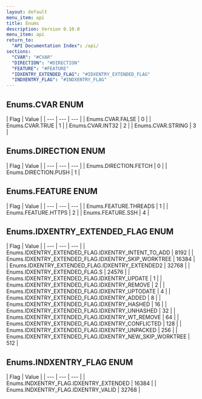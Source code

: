 ```yaml
---
layout: default
menu_item: api
title: Enums
description: Version 0.10.0
menu_item: api
return_to:
  "API Documentation Index": /api/
sections:
  "CVAR": "#CVAR"
  "DIRECTION": "#DIRECTION"
  "FEATURE": "#FEATURE"
  "IDXENTRY_EXTENDED_FLAG": "#IDXENTRY_EXTENDED_FLAG"
  "INDXENTRY_FLAG": "#INDXENTRY_FLAG"
---
```


## <a name="CVAR"></a><span>Enums.</span>CVAR <span class="tags"><span class="enum">ENUM</span></span>

| Flag | Value |
| --- | --- | --- |
| <span>Enums.CVAR.</span>FALSE | 0 |
| <span>Enums.CVAR.</span>TRUE | 1 |
| <span>Enums.CVAR.</span>INT32 | 2 |
| <span>Enums.CVAR.</span>STRING | 3 |

## <a name="DIRECTION"></a><span>Enums.</span>DIRECTION <span class="tags"><span class="enum">ENUM</span></span>

| Flag | Value |
| --- | --- | --- |
| <span>Enums.DIRECTION.</span>FETCH | 0 |
| <span>Enums.DIRECTION.</span>PUSH | 1 |

## <a name="FEATURE"></a><span>Enums.</span>FEATURE <span class="tags"><span class="enum">ENUM</span></span>

| Flag | Value |
| --- | --- | --- |
| <span>Enums.FEATURE.</span>THREADS | 1 |
| <span>Enums.FEATURE.</span>HTTPS | 2 |
| <span>Enums.FEATURE.</span>SSH | 4 |

## <a name="IDXENTRY_EXTENDED_FLAG"></a><span>Enums.</span>IDXENTRY_EXTENDED_FLAG <span class="tags"><span class="enum">ENUM</span></span>

| Flag | Value |
| --- | --- | --- |
| <span>Enums.IDXENTRY_EXTENDED_FLAG.</span>IDXENTRY_INTENT_TO_ADD | 8192 |
| <span>Enums.IDXENTRY_EXTENDED_FLAG.</span>IDXENTRY_SKIP_WORKTREE | 16384 |
| <span>Enums.IDXENTRY_EXTENDED_FLAG.</span>IDXENTRY_EXTENDED2 | 32768 |
| <span>Enums.IDXENTRY_EXTENDED_FLAG.</span>S | 24576 |
| <span>Enums.IDXENTRY_EXTENDED_FLAG.</span>IDXENTRY_UPDATE | 1 |
| <span>Enums.IDXENTRY_EXTENDED_FLAG.</span>IDXENTRY_REMOVE | 2 |
| <span>Enums.IDXENTRY_EXTENDED_FLAG.</span>IDXENTRY_UPTODATE | 4 |
| <span>Enums.IDXENTRY_EXTENDED_FLAG.</span>IDXENTRY_ADDED | 8 |
| <span>Enums.IDXENTRY_EXTENDED_FLAG.</span>IDXENTRY_HASHED | 16 |
| <span>Enums.IDXENTRY_EXTENDED_FLAG.</span>IDXENTRY_UNHASHED | 32 |
| <span>Enums.IDXENTRY_EXTENDED_FLAG.</span>IDXENTRY_WT_REMOVE | 64 |
| <span>Enums.IDXENTRY_EXTENDED_FLAG.</span>IDXENTRY_CONFLICTED | 128 |
| <span>Enums.IDXENTRY_EXTENDED_FLAG.</span>IDXENTRY_UNPACKED | 256 |
| <span>Enums.IDXENTRY_EXTENDED_FLAG.</span>IDXENTRY_NEW_SKIP_WORKTREE | 512 |

## <a name="INDXENTRY_FLAG"></a><span>Enums.</span>INDXENTRY_FLAG <span class="tags"><span class="enum">ENUM</span></span>

| Flag | Value |
| --- | --- | --- |
| <span>Enums.INDXENTRY_FLAG.</span>IDXENTRY_EXTENDED | 16384 |
| <span>Enums.INDXENTRY_FLAG.</span>IDXENTRY_VALID | 32768 |


